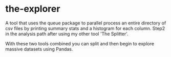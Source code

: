 # the-explorer
A tool that uses the queue package to parallel process an entire directory of csv files by printing summary stats and a histogram for each column. Step2 in the analysis path after using my other tool 'The Splitter'. 

With these two tools combined you can split and then begin to explore massive datasets using Pandas. 
